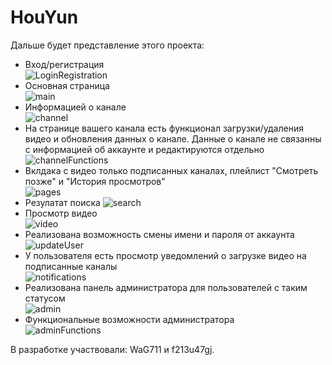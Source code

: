 # HouYun
Дальше будет представление этого проекта:
- Вход/регистрация   
![LoginRegistration](https://github.com/WaG711/HouYun/assets/137266836/1d770b7a-f48c-4b1a-9649-320da37381a4)
- Основная страница  
![main](https://github.com/WaG711/HouYun/assets/137266836/60de37a4-60ff-4443-981a-987780d9d9fc)
- Информацией о канале  
![channel](https://github.com/WaG711/HouYun/assets/137266836/36abd323-b570-4f44-a717-426a21405038)
- На странице вашего канала есть функционал загрузки/удаления видео и обновления данных о канале. Данные о канале не связанны с информацией об аккаунте и редактируются отдельно  
![channelFunctions](https://github.com/WaG711/HouYun/assets/137266836/1162516e-b9e8-4761-9dae-36a76035d2b3)
- Вклдака с видео только подписанных каналах, плейлист "Смотреть позже" и "История просмотров"  
![pages](https://github.com/WaG711/HouYun/assets/137266836/46658438-b63b-4b77-9fa0-1e7812f6bf1b)
- Резулатат поиска
![search](https://github.com/WaG711/HouYun/assets/137266836/d50dc8ca-25fd-4679-ad12-a8d5dea8c1f1)
- Просмотр видео  
![video](https://github.com/WaG711/HouYun/assets/137266836/bebfd039-ccf3-4558-b69e-3cdfda3d59cb)
- Реализована возможность смены имени и пароля от аккаунта  
![updateUser](https://github.com/WaG711/HouYun/assets/137266836/9a970ff7-f0f3-4bd7-a4ab-c58ab0b85acf)
- У пользователя есть просмотр уведомлений о загрузке видео на подписанные каналы  
![notifications](https://github.com/WaG711/HouYun/assets/137266836/02200683-e5a0-444e-b986-3584953b8e7a)
- Реализована панель администратора для пользователей с таким статусом  
![admin](https://github.com/WaG711/HouYun/assets/137266836/58f9a70e-6cbc-411f-bb3d-79757e9ef666)
- Функциональные возможности администратора  
![adminFunctions](https://github.com/WaG711/HouYun/assets/137266836/755e4d2d-072c-41b1-985b-f4cd52f02b67)  

В разработке участвовали: WaG711 и f213u47gj.
